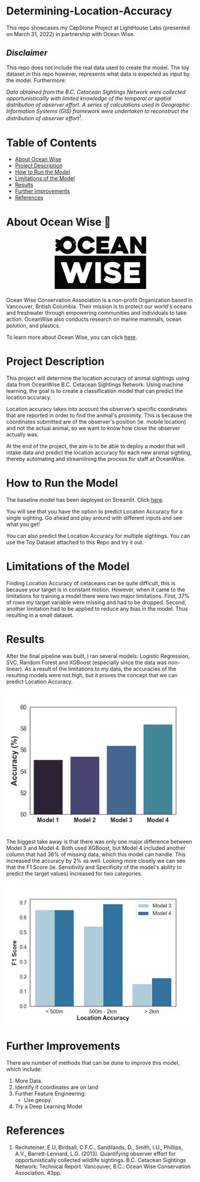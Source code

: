 # Determining-Location-Accuracy
This repo showcases my CapStone Project at LightHouse Labs (presented on March 31, 2022) in partnership with Ocean Wise.

## *Disclaimer*
This repo does not include the real data used to create the model. The toy dataset in this repo however, represents what data is expected as input by the model. Furthermore:

*Data obtained from the B.C. Cetacean Sightings Network were collected opportunisticailly with limited knowledge of the temporal or spatial distribution of observer effort. A series of calculations used in Geographic Information Systems (GIS) framework were undertaken to reconstruct the distribution of observer effort<sup>1</sup>.*


# Table of Contents
* [About Ocean Wise](#about-ocean-wise)
* [Project Description](#project-description)
* [How to Run the Model](#how-to-run-the-model)
* [Limitations of the Model](#limitations)
* [Results](#results)
* [Further Improvements](#further-improvements)
* [References](#references)


# About Ocean Wise 🐳

<div align='center'>
    <img src = "./Images/oceanwise_logo.jpg">
</div>

Ocean Wise Conservation Association is a non-profit Organization based in Vancouver, British Columbia. Their mission is to protect our world's oceans and freshwater through empowering communities and individuals to take action. OceanWise also conducts research on marine mammals, ocean polution, and plastics.

To learn more about Ocean Wise, you can click [here](https://ocean.org/).

# Project Description
This project will determine the location accuracy of animal sightings using data from OceanWise B.C. Cetacean Sightings Network. Using machine learning, the goal is to create a classification model that can predict the location accuracy. 

Location accuracy takes into account the observer’s specific coordinates that are reported in order to find the animal's proximity. This is because the coordinates submitted are of the observer's position (ie. mobile location) and not the actual animal, so we want to know how close the observer actually was. 

At the end of the project, the aim is to be able to deploy a model that will intake data and predict the location accuracy for each new animal sighting, thereby automating and streamlining the process for staff at OceanWise. 

# How to Run the Model
The baseline model has been deployed on Streamlit. Click [here](https://share.streamlit.io/mudsnail/determining-location-accuracy/main).

You will see that you have the option to predict Location Accuracy for a single sighting. Go ahead and play around with different inputs and see what you get!

You can also predict the Location Accuracy for multiple sightings. You can use the Toy Dataset attached to this Repo and try it out.

# Limitations of the Model
Finding Location Accuracy of cetaceans can be quite difficult, this is because your target is in constant motion. However, when it came to the limitations for training a model there were two major limitations. First, 37% of rows my target variable were missing and had to be dropped. Second, another limitation had to be applied to reduce any bias in the model. Thus resulting in a small dataset.

# Results

After the final pipeline was built, I ran several models: Logistic Regression, SVC, Random Forest and XGBoost (especially since the data was non-linear). As a result of the limitations to my data, the accuracies of the resulting models were not high, but it proves the concept that we can predict Location Accuracy.

<div align='center'>
    <img src = "./Images/Model_Accuracies.png">
</div>

The biggest take away is that there was only one major difference between Model 3 and Model 4. Both used XGBoost, but Model 4 included another column that had 36% of missing data, which this model can handle. This increased the accuracy by 2% as well. Looking more closely we can see that the F1 Score (ie. Sensitivity and Specificity of the model's ability to predict the target values) increased for two categories.

<div align='center'>
    <img src = "./Images/Model_Comparison.png">
</div>

# Further Improvements
There are number of methods that can be done to improve this model, which include:

1. More Data.
2. Identify if coordinates are on land
3. Further Feature Engineering:
    * Use geopy.
4. Try a Deep Learning Model

# References

1. Rechsteiner, E.U, Birdsall, C.F.C., Sandilands, D., Smith, I.U., Phillips, A.V., Barrett-Lennard, L.G. (2013). Quantifying observer effort for opportunistically collected wildlife sightings. B.C. Cetacean Sightings Network: Technical Report. Vancouver, B.C.: Ocean Wise Conservation Association. 43pp.